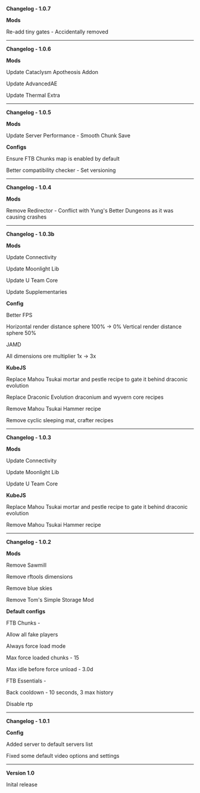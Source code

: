**Changelog - 1.0.7**

**Mods**

Re-add tiny gates - Accidentally removed 

---

**Changelog - 1.0.6**

**Mods**

Update Cataclysm Apotheosis Addon

Update AdvancedAE

Update Thermal Extra

---

**Changelog - 1.0.5**

**Mods**

Update Server Performance - Smooth Chunk Save

**Configs**

Ensure FTB Chunks map is enabled by default

Better compatibility checker - Set versioning

---

**Changelog - 1.0.4**

**Mods**

Remove Redirector - Conflict with Yung's Better Dungeons as it was causing crashes

---

**Changelog - 1.0.3b**

**Mods**

Update Connectivity

Update Moonlight Lib

Update U Team Core

Update Supplementaries

**Config**

Better FPS
 
Horizontal render distance sphere 100% -> 0%
Vertical render distance sphere 50%

JAMD
 
All dimensions ore multiplier 1x -> 3x

**KubeJS**

Replace Mahou Tsukai mortar and pestle recipe to gate it behind draconic evolution

Replace Draconic Evolution draconium and wyvern core recipes

Remove Mahou Tsukai Hammer recipe

Remove cyclic sleeping mat, crafter recipes 

---

**Changelog - 1.0.3**

**Mods**

Update Connectivity

Update Moonlight Lib

Update U Team Core

**KubeJS**

Replace Mahou Tsukai mortar and pestle recipe to gate it behind draconic evolution

Remove Mahou Tsukai Hammer recipe

---

**Changelog - 1.0.2**

**Mods**

Remove Sawmill

Remove rftools dimensions

Remove blue skies

Remove Tom's Simple Storage Mod

**Default configs**

FTB Chunks - 

Allow all fake players

Always force load mode

Max force loaded chunks - 15

Max idle before force unload - 3.0d

FTB Essentials -

Back cooldown - 10 seconds, 3 max history

Disable rtp

---

**Changelog - 1.0.1**

**Config**

Added server to default servers list

Fixed some default video options and settings

---

**Version 1.0**

Inital release
